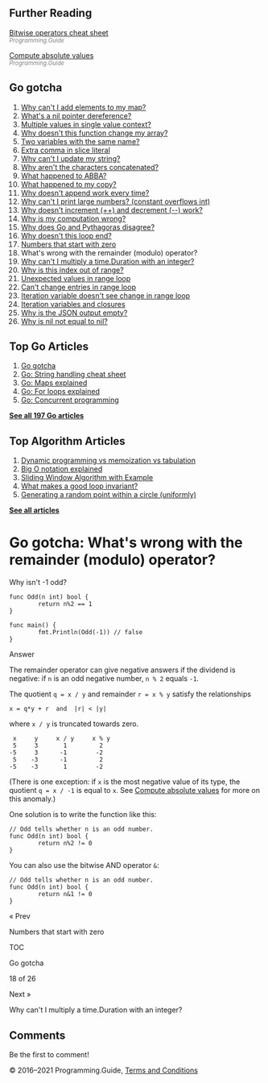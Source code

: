 ## Further Reading

[Bitwise operators cheat sheet](bitwise-operator-cheat-sheet.html)  
<span style="color: grey; font-style: italic; font-size: smaller">Programming.Guide</span>

[Compute absolute values](absolute-value-int-float.html)  
<span style="color: grey; font-style: italic; font-size: smaller">Programming.Guide</span>

## Go gotcha

1.  [Why can't I add elements to my map?](gotcha-assignment-entry-nil-map.html)
2.  [What's a nil pointer dereference?](gotcha-nil-pointer-dereference.html)
3.  [Multiple values in single value context?](gotcha-multiple-value-sinlge-value-context.html)
4.  [Why doesn't this function change my array?](gotcha-function-doesnt-change-array.html)
5.  [Two variables with the same name?](gotcha-shadowing-variables.html)
6.  [Extra comma in slice literal](gotcha-missing-comma-slice-array-map-literal.html)
7.  [Why can't I update my string?](gotcha-strings-are-immutable.html)
8.  [Why aren't the characters concatenated?](gotcha-concatenate-rune-string.html)
9.  [What happened to ABBA?](gotcha-trim-string.html)
10. [What happened to my copy?](gotcha-copy-missing.html)
11. [Why doesn't append work every time?](gotcha-append.html)
12. [Why can't I print large numbers? (constant overflows int)](gotcha-constant-overflows-int.html)
13. [Why doesn't increment (++) and decrement (--) work?](gotcha-increment-decrement-statement.html)
14. [Why is my computation wrong?](gotcha-operator-precedence.html)
15. [Why does Go and Pythagoras disagree?](gotcha-bitwise-operators.html)
16. [Why doesn't this loop end?](gotcha-integer-overflow-wrap-around.html)
17. [Numbers that start with zero](gotcha-octal-decimal-hexadecimal-literal.html)
18. What's wrong with the remainder (modulo) operator?
19. [Why can't I multiply a time.Duration with an integer?](gotcha-multiply-duration-integer.html)
20. [Why is this index out of range?](gotcha-index-out-of-range.html)
21. [Unexpected values in range loop](gotcha-unexpected-values-range.html)
22. [Can't change entries in range loop](gotcha-change-value-range.html)
23. [Iteration variable doesn't see change in range loop](gotcha-range-copy-array.html)
24. [Iteration variables and closures](gotcha-data-race-closure.html)
25. [Why is the JSON output empty?](gotcha-json-marshal-empty.html)
26. [Why is nil not equal to nil?](gotcha-why-nil-error-not-equal-nil.html)

## Top Go Articles

1.  [Go gotcha](go-gotcha.html)
2.  [Go: String handling cheat sheet](string-functions-reference-cheat-sheet.html)
3.  [Go: Maps explained](maps-explained.html)
4.  [Go: For loops explained](for-loop.html)
5.  [Go: Concurrent programming](go-concurrency-tutorial.html)

[**See all 197 Go articles**](index.html)

## Top Algorithm Articles

1.  [Dynamic programming vs memoization vs tabulation](../dynamic-programming-vs-memoization-vs-tabulation.html)
2.  [Big O notation explained](../big-o-notation-explained.html)
3.  [Sliding Window Algorithm with Example](../sliding-window-example.html)
4.  [What makes a good loop invariant?](../what-makes-a-good-loop-invariant.html)
5.  [Generating a random point within a circle (uniformly)](../random-point-within-circle.html)

[**See all articles**](../index.html)

# Go gotcha: What's wrong with the remainder (modulo) operator?

Why isn't -1 odd?

    func Odd(n int) bool {
            return n%2 == 1
    }

    func main() {
            fmt.Println(Odd(-1)) // false
    }

Answer

The remainder operator can give negative answers if the dividend is negative: if `n` is an odd negative number, `n % 2` equals `-1`.

The quotient `q = x / y` and remainder `r = x % y` satisfy the relationships

    x = q*y + r  and  |r| < |y|

where `x / y` is truncated towards zero.

     x     y     x / y     x % y
     5     3       1         2
    -5     3      -1        -2
     5    -3      -1         2
    -5    -3       1        -2

(There is one exception: if `x` is the most negative value of its type, the quotient `q = x / -1` is equal to `x`. See [Compute absolute values](absolute-value-int-float.html) for more on this anomaly.)

One solution is to write the function like this:

    // Odd tells whether n is an odd number.
    func Odd(n int) bool {
            return n%2 != 0
    }

You can also use the bitwise AND operator `&`:

    // Odd tells whether n is an odd number.
    func Odd(n int) bool {
            return n&1 != 0
    }

<a href="gotcha-octal-decimal-hexadecimal-literal.html" class="prev"></a>

« Prev

Numbers that start with zero

[](go-gotcha.html#toc)

TOC

Go gotcha

18 of 26

<a href="gotcha-multiply-duration-integer.html" class="next"></a>

Next »

Why can't I multiply a time.Duration with an integer?

## Comments

Be the first to comment!

© 2016–2021 Programming.Guide, [Terms and Conditions](../terms-and-conditions.html)
